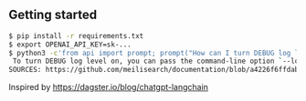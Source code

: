## Getting started

```bash
$ pip install -r requirements.txt
$ export OPENAI_API_KEY=sk-...
$ python3 -c'from api import prompt; prompt("How can I turn DEBUG log level on?")'
 To turn DEBUG log level on, you can pass the command-line option `--log-level` with the value `DEBUG` when launching a Meilisearch instance.
SOURCES: https://github.com/meilisearch/documentation/blob/a4226f6ffdab4a124a4137098a6b510e0b00206e/learn/configuration/instance_options.md
```

Inspired by https://dagster.io/blog/chatgpt-langchain